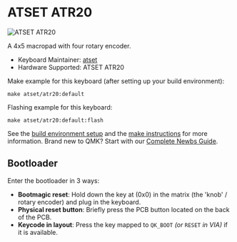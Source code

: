 # ATSET ATR20

![ATSET ATR20](https://i.imgur.com/FrkVRhhh.jpg)

A 4x5 macropad with four rotary encoder.

* Keyboard Maintainer: [atset](https://github.com/binepad)
* Hardware Supported: ATSET ATR20

Make example for this keyboard (after setting up your build environment):

    make atset/atr20:default

Flashing example for this keyboard:

    make atset/atr20:default:flash

See the [build environment setup](https://docs.qmk.fm/#/getting_started_build_tools) and the [make instructions](https://docs.qmk.fm/#/getting_started_make_guide) for more information. Brand new to QMK? Start with our [Complete Newbs Guide](https://docs.qmk.fm/#/newbs).

## Bootloader

Enter the bootloader in 3 ways:

* **Bootmagic reset**: Hold down the key at (0x0) in the matrix (the 'knob' / rotary encoder) and plug in the keyboard.
* **Physical reset button**: Briefly press the PCB button located on the back of the PCB.
* **Keycode in layout**: Press the key mapped to `QK_BOOT` *(or* `RESET` *in VIA)* if it is available.
